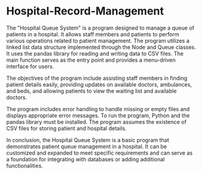 # Hospital-Record-Management
The "Hospital Queue System" is a program designed to manage a queue of patients in a hospital. It allows staff members and patients to perform various operations related to patient management. The program utilizes a linked list data structure implemented through the Node and Queue classes. It uses the pandas library for reading and writing data to CSV files. The main function serves as the entry point and provides a menu-driven interface for users.

The objectives of the program include assisting staff members in finding patient details easily, providing updates on available doctors, ambulances, and beds, and allowing patients to view the waiting list and available doctors.

The program includes error handling to handle missing or empty files and displays appropriate error messages. To run the program, Python and the pandas library must be installed. The program assumes the existence of CSV files for storing patient and hospital details.

In conclusion, the Hospital Queue System is a basic program that demonstrates patient queue management in a hospital. It can be customized and expanded to meet specific requirements and can serve as a foundation for integrating with databases or adding additional functionalities.
